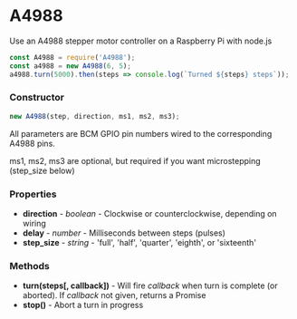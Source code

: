 # A4988
Use an A4988 stepper motor controller on a Raspberry Pi with node.js

```javascript
const A4988 = require('A4988');
const a4988 = new A4988(6, 5);
a4988.turn(5000).then(steps => console.log(`Turned ${steps} steps`));
```

### Constructor

```javascript
new A4988(step, direction, ms1, ms2, ms3);
```

All parameters are BCM GPIO pin numbers wired to the corresponding A4988 pins.

ms1, ms2, ms3 are optional, but required if you want microstepping (step_size below)

### Properties

* **direction** - _boolean_ - Clockwise or counterclockwise, depending on wiring
* **delay** - _number_ - Milliseconds between steps (pulses)
* **step_size** - _string_ - 'full', 'half', 'quarter', 'eighth', or 'sixteenth'

### Methods

* **turn(steps[, callback])** - Will fire _callback_ when turn is complete (or aborted).  If _callback_ not given, returns a Promise
* **stop()** - Abort a turn in progress
